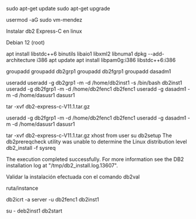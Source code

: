 sudo apt-get update 
sudo apt-get upgrade

usermod -aG sudo vm-mendez

Instalar db2 Express-C en linux

Debian 12 (root)

apt install libstdc++6 binutils libaio1 libxml2 libnuma1
dpkg --add-architecture i386
apt update
apt install libpam0g:i386 libstdc++6:i386

groupadd
  groupadd db2grp1
  groupadd db2fgrp1
  groupadd dasadm1

useradd
  useradd -g db2grp1 -m -d /home/db2inst1 -s /bin/bash db2inst1
  useradd -g db2fgrp1 -m -d /home/db2fenc1 db2fenc1
  useradd -g dasadm1 -m -d /home/dasusr1 dasusr1

tar -xvf db2-express-c-V11.1.tar.gz

useradd -g db2fgrp1 -m -d /home/db2fenc1 db2fenc1
useradd -g dasadm1 -m -d /home/dasusr1 dasusr1

tar -xvf db2-express-c-V11.1.tar.gz
xhost from user
su
db2setup
The db2prereqcheck utility was unable to determine the Linux distribution level
db2_install -f sysreq

The execution completed successfully.
For more information see the DB2 installation log at "/tmp/db2_install.log.13607".

Validar la instalación efectuada con el comando db2val

ruta/instance

db2icrt -a server -u db2fenc1 db2inst1

su - deb2inst1
db2start

